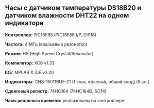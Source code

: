 ## Часы с датчиком температуры DS18B20 и датчиком влажности DHT22 на одном индикаторе

**Контроллер:** PIC16F88 (PIC16F88 I/P, DIP18)

**Частота:** 4 МГц (кварцевый резонатор)

**Режим:** HS (High Speed Crystal/Resonator)

**Компилятор:** XC8 v1.33

**IDE:** MPLAB X IDE v3.20

**Индикаторы:** GNS-15011BUE-21 (1 знак, красный, общий анод) (5 шт.)

**Сдвиговый регистр:** 74HC164 (74HC164D, SO14)

**Часы реального времени:** реализованы на контроллере
